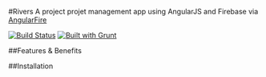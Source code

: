 #Rivers
A project projet management app using AngularJS and Firebase via [AngularFire](https://github.com/firebase/angularFire)

[![Build Status](https://travis-ci.org/mmorowitz/rivers.svg?branch=master)](https://travis-ci.org/mmorowitz/rivers) [![Built with Grunt](https://cdn.gruntjs.com/builtwith.png)](http://gruntjs.com/)

##Features & Benefits

##Installation

